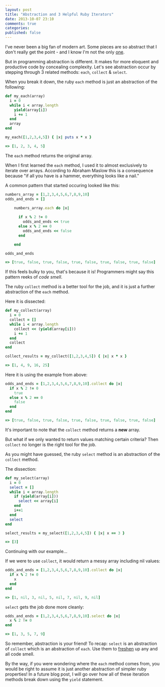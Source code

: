 ```yaml
---
layout: post
title: "Abstraction and 3 Helpful Ruby Iterators"
date: 2013-10-07 23:10
comments: true
categories: 
published: false
---
```

I've never been a big fan of modern art. Some pieces are so abstract that I don't really get the point - and I know I'm not the only <a href="http://www.buzzfeed.com/jenlewis/quiz-can-you-tell-the-difference-between-modern-art-and-art
" target="_blank">one</a>.

But in programming abstraction is different. It makes for more eloquent and productive code by concealing complexity. Let's see abstraction occur by stepping through 3 related methods: 
`each`,  `collect`  &  `select`.

<!-- To understand the abstract though, we first need to understand the details. So lets take a look: -->

When you break it down, the ruby `each` method is just an abstraction of the following:

```ruby
def my_each(array)
  i = 0
  while i < array.length
    yield(array[i])
    i += 1
  end 
  array
end

my_each([1,2,3,4,5]) { |x| puts x * x } 

=> [1, 2, 3, 4, 5]
```

The `each` method returns the original array.

When I first learned the `each` method, I used it to almost exclusively to iterate over arrays. According to Abraham Maslow this is a consequence because "if all you have is a hammer, everything looks like a nail."

A common pattern that started occuring looked like this:

```ruby
numbers_array = [1,2,3,4,5,6,7,8,9,10]
odds_and_ends = []
    
    numbers_array.each do |x|

      if x % 2 != 0 
        odds_and_ends << true
      else x % 2 == 0 
        odds_and_ends << false
      end

    end

odds_and_ends 

=> [true, false, true, false, true, false, true, false, true, false]
```

If this feels bulky to you, that's because it is! Programmers might say this pattern reeks of *code smell*.


The ruby `collect` method is a better tool for the job, and it is just a further abstraction of the `each` method.

Here it is dissected:
```ruby
def my_collect(array)
  i = 0
  collect = []
  while i < array.length
    collect << (yield(array[i]))
    i += 1
  end 
  collect
end

collect_results = my_collect([1,2,3,4,5]) { |x| x * x } 

=> [1, 4, 9, 16, 25]
```

Here it is using the example from above:

```ruby
odds_and_ends = [1,2,3,4,5,6,7,8,9,10].collect do |x|
  if x % 2 != 0 
    true
  else x % 2 == 0 
    false
  end
end

=> [true, false, true, false, true, false, true, false, true, false]
```
It's important to note that the `collect` method returns a **new** array.

But what if we only wanted to return values matching certain criteria? Then `collect` no longer is the right tool for the job. 

As you might have guessed, the ruby `select` method is an abstraction of the `collect` method.

The dissection:

```ruby
def my_select(array)
  i = 0
  select = []
  while i < array.length
    if (yield(array[i]))
      select << array[i]
    end
    i+=1
  end 
  select
end

select_results = my_select([1,2,3,4,5]) { |x| x == 3 } 

=> [3]
```

Continuing with our example...

If we were to use `collect`, it would return a messy array including nil values:

```ruby
odds_and_ends = [1,2,3,4,5,6,7,8,9,10].collect do |x|
  if x % 2 != 0 
    x
  end
end

=> [1, nil, 3, nil, 5, nil, 7, nil, 9, nil]

```

`select` gets the job done more cleanly:

```ruby
odds_and_ends = [1,2,3,4,5,6,7,8,9,10].select do |x|
  x % 2 != 0
end

=> [1, 3, 5, 7, 9]
```

So remember, abstraction is your friend! To recap: `select` is an abstraction of `collect` which is an abstraction of `each`. Use them to <a href="http://images.wikia.com/richmoreacademy/images/0/07/Pine-tree-car-air-freshener.gif" target="_blank">freshen<a> up any and all code smell. 

By the way, if you were wondering where the `each` method comes from, you would be right to assume it is just another abstraction of simpler ruby properties! In a future blog post, I will go over how all of these iteration methods break down using the `yield` statement. 


